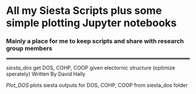 # All my Siesta Scripts plus some simple plotting Jupyter notebooks

### Mainly a place for me to keep scripts and share with research group members

<hr style="border:2px solid gray"> </hr>

*siesta_dos* get DOS, COHP, COOP given electornic structure (optimize sperately) Written By David Hally

*Plot_DOS* plots siesta outputs for DOS, COHP, COOP from siesta_dos folder
